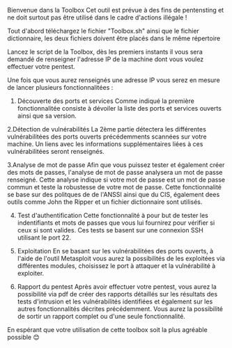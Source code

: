 Bienvenue dans la Toolbox
Cet outil est prévue à des fins de pentensting et ne doit surtout pas être utilisé dans le cadre d'actions illégale !

Tout d'abord téléchargez le fichier "Toolbox.sh" ainsi que le fichier dictionnaire, les deux fichiers doivent être placés dans le même répertoire

Lancez le script de la Toolbox, dès les premiers instants il vous sera demandé de renseigner l'adresse IP de la machine dont vous voulez effectuer votre pentest.

Une fois que vous aurez renseignés une adresse IP vous serez en mesure de lancer plusieurs fonctionnalitées : 

1. Découverte des ports et services
Comme indiqué la première fonctionnalitée  consiste à dévoiler la liste des ports et services ouverts ainsi que sa version.

2.Détection de vulnérabilités
La 2ème partie détectera les différentes vulnérabilitées des ports ouverts précédemments scannées sur votre machine. Un liens avec les informations supplémentaires liées à ces vulnérabilitées seront renseignés.

3.Analyse de mot de passe
Afin que vous puissez tester et également créer des mots de passes, l'analyse de mot de passe analysera un mot de passe renseigné. Cette analyse indique si votre mot de passe est un mot de passe commun et teste la robustesse de votre mot de passe. Cette fonctionnalité se base sur des politques de de l'ANSSI ainsi que du CIS, également dees outils comme John the Ripper et un fichier dictionnaire sont utilisés.

4. Test d'authentification
Cette fonctionnalité à pour but de tester les indentifiants et mots de passes que vous lui fournirez pour vérifier si ceux si sont valides. Ces tests se basent sur une connexion SSH utilisant le port 22.

5. Exploitation
En se basant sur les vulnérabilitées des ports ouverts, à l'aide de l'outil Metasploit vous aurez la possibilités de les exploitées via différentes modules, choisissez le port à attaquer et la vulnérabilité à exploiter.

6. Rapport du pentest
Après avoir effectuer votre pentest, vous aurez la possibilité via pdf de créer des rapports détaillés sur les résultats des tests d'intrusion et les vulnérabilités identifiées et également sur les autres fonctionnalités décrites précédemment. Vous aurez la possibilité de sortir un rapport complet ou d'une seule fonctionnalité.

En espérant que votre utilisation de cette toolbox soit la plus agréable possible 😊
